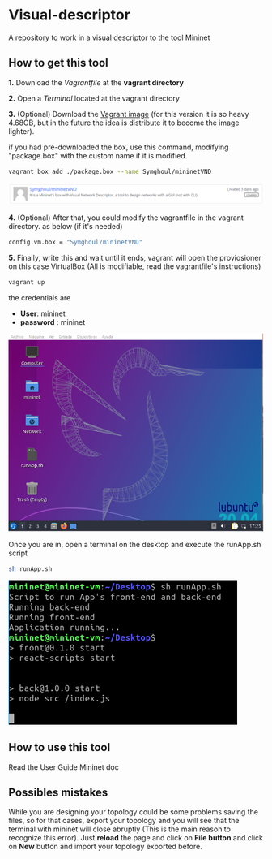 # Visual-descriptor #
A repository to work in a visual descriptor to the tool Mininet

## How to get this tool
**1.**  Download the _Vagrantfile_ at the **vagrant directory**

**2.** Open a _Terminal_ located at the vagrant directory

**3.** (Optional) Download the [Vagrant image](https://app.vagrantup.com/boxes/search?utf8=%E2%9C%93&sort=downloads&provider=&q=Symghoul) (for this version it is so heavy 4.68GB, but in the future the idea is distribute it to become the image lighter).

if you had pre-downloaded the box, use this command, modifying "package.box" with the custom name if it is modified.
```sh
vagrant box add ./package.box --name Symghoul/mininetVND
```
![Vagrant image](./resources/readme/vagrant_image.png)

**4.** (Optional) After that, you could modify the vagrantfile in the vagrant directory. as below (if it's needed)
```sh
config.vm.box = "Symghoul/mininetVND"
```

**5.** Finally, write this and wait until it ends, vagrant will open the proviosioner on this case VirtualBox (All is modifiable, read the vagrantfile's instructions) 
```sh
vagrant up
```

the credentials are
- **User**: mininet
- **password** : mininet

![Mininet desktop](./resources/readme/Mininet_desktop.png)

Once you are in, open a terminal on the desktop and execute the runApp.sh script 
```sh
sh runApp.sh
```
![Mininet_Terminal](./resources/readme/mininet_Terminal.png)

## How to use this tool ##
Read the User Guide Mininet doc

## Possibles mistakes ##
While you are designing your topology could be some problems saving the files, so for that cases, export your topology and you will see that the terminal with mininet will close abruptly (This is the main reason to recognize this error). Just **reload** the page and click on **File button** and click on **New** button and import your topology exported before. 

